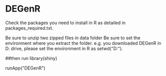 # DEGenR


Check the packages you need to install in R as detailed in packages_required.txt.

Be sure to unzip two zipped files in data folder
Be sure to set the environment where you extract the folder. e.g. you downloaded DEGenR in D: drive, please set the environment in R as setwd("D:").

##then run
library(shiny)


runApp("DEGenR")
